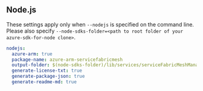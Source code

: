 ## Node.js

These settings apply only when `--nodejs` is specified on the command line.
Please also specify `--node-sdks-folder=<path to root folder of your azure-sdk-for-node clone>`.

``` yaml $(nodejs)
nodejs:
  azure-arm: true
  package-name: azure-arm-servicefabricmesh
  output-folder: $(node-sdks-folder)/lib/services/serviceFabricMeshManagement
  generate-license-txt: true
  generate-package-json: true
  generate-readme-md: true
```
